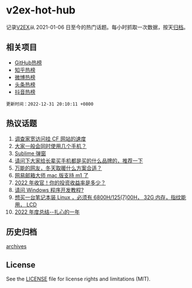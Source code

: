 # v2ex-hot-hub

 记录[V2EX](https://www.v2ex.com/)从 2021-01-06 日至今的热门话题。每小时抓取一次数据，按天[归档](archives)。
 
 ## 相关项目

- [GitHub热榜](https://github.com/snaildev/github-hot-hub)
- [知乎热榜](https://github.com/snaildev/zhihu-hot-hub)
- [微博热榜](https://github.com/snaildev/weibo-hot-hub)
- [头条热榜](https://github.com/snaildev/toutiao-hot-hub)
- [抖音热榜](https://github.com/snaildev/douyin-hot-hub)


 `更新时间：2022-12-31 20:10:11 +0800`

## 热议话题

1. [调查家宽访问挂 CF 网站的速度](https://www.v2ex.com/t/905693)
1. [大家一般会同时使用几个手机？](https://www.v2ex.com/t/905682)
1. [Sublime 弹窗](https://www.v2ex.com/t/905745)
1. [请问下大家给长辈买手机都是买的什么品牌的，推荐一下](https://www.v2ex.com/t/905758)
1. [万能的网友，冬天取暖什么方案合适？](https://www.v2ex.com/t/905674)
1. [网易邮箱大师 mac 版支持 m1 了](https://www.v2ex.com/t/905746)
1. [2022 年收官！你的投资收益率是多少？](https://www.v2ex.com/t/905668)
1. [请问 Windows 程序开发教程?](https://www.v2ex.com/t/905690)
1. [想买一台笔记本装 Linux ，必须有 6800H/125(7)00H， 32G 内存，指纹能用， LCD](https://www.v2ex.com/t/905767)
1. [2022 年度总结--扎心的一年](https://www.v2ex.com/t/905770)

## 历史归档

[archives](archives)

## License

See the [LICENSE](LICENSE) file for license rights and limitations (MIT).
